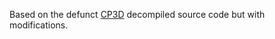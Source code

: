 Based on the defunct [CP3D](https://cp3d.fandom.com/wiki/CP3D) decompiled source code but with modifications.
